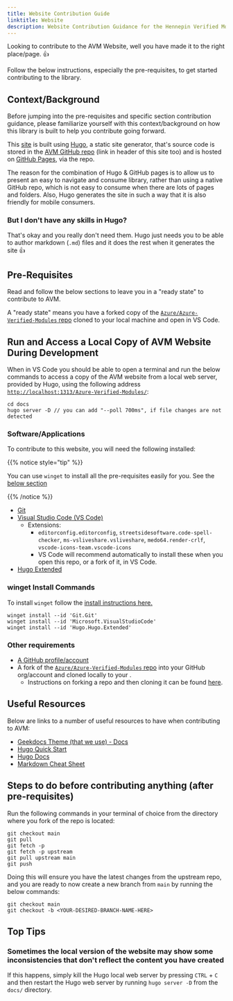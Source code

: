 ```yaml
---
title: Website Contribution Guide
linktitle: Website
description: Website Contribution Guidance for the Hennepin Verified Modules (AVM) program
---
```


Looking to contribute to the AVM Website, well you have made it to the right place/page. 👍

Follow the below instructions, especially the pre-requisites, to get started contributing to the library.

## Context/Background

Before jumping into the pre-requisites and specific section contribution guidance, please familiarize yourself with this context/background on how this library is built to help you contribute going forward.

This [site](https://aka.ms/avm) is built using [Hugo](https://gohugo.io/), a static site generator, that's source code is stored in the [AVM GitHub repo](https://aka.ms/avm/repo) (link in header of this site too) and is hosted on [GitHub Pages](https://pages.github.com), via the repo.

The reason for the combination of Hugo & GitHub pages is to allow us to present an easy to navigate and consume library, rather than using a native GitHub repo, which is not easy to consume when there are lots of pages and folders. Also, Hugo generates the site in such a way that it is also friendly for mobile consumers.

### But I don't have any skills in Hugo?

That's okay and you really don't need them. Hugo just needs you to be able to author markdown (`.md`) files and it does the rest when it generates the site 👍

## Pre-Requisites

Read and follow the below sections to leave you in a "ready state" to contribute to AVM.

A "ready state" means you have a forked copy of the [`Azure/Azure-Verified-Modules` repo](https://aka.ms/avm/repo) cloned to your local machine and open in VS Code.

## Run and Access a Local Copy of AVM Website During Development

When in VS Code you should be able to open a terminal and run the below commands to access a copy of the AVM website from a local web server, provided by Hugo, using the following address [`http://localhost:1313/Azure-Verified-Modules/`](http://localhost:1313/Azure-Verified-Modules/):

```text
cd docs
hugo server -D // you can add "--poll 700ms", if file changes are not detected
```

### Software/Applications

To contribute to this website, you will need the following installed:

{{% notice style="tip" %}}

You can use `winget` to install all the pre-requisites easily for you. See the [below section](#winget-install-commands)

{{% /notice %}}

- [Git](https://git-scm.com/book/en/v2/Getting-Started-Installing-Git)
- [Visual Studio Code (VS Code)](https://code.visualstudio.com/Download)
  - Extensions:
    - `editorconfig.editorconfig`, `streetsidesoftware.code-spell-checker`, `ms-vsliveshare.vsliveshare`, `medo64.render-crlf`, `vscode-icons-team.vscode-icons`
    - VS Code will recommend automatically to install these when you open this repo, or a fork of it, in VS Code.
- [Hugo Extended](https://gohugo.io/installation/)

### winget Install Commands

To install `winget` follow the [install instructions here.](https://learn.microsoft.com/windows/package-manager/winget/#install-winget)

```text
winget install --id 'Git.Git'
winget install --id 'Microsoft.VisualStudioCode'
winget install --id 'Hugo.Hugo.Extended'
```

### Other requirements

- [A GitHub profile/account](https://github.com/join)
- A fork of the [`Azure/Azure-Verified-Modules` repo](https://aka.ms/avm/repo) into your GitHub org/account and cloned locally to your .
  - Instructions on forking a repo and then cloning it can be found [here](https://docs.github.com/get-started/quickstart/fork-a-repo).

## Useful Resources

Below are links to a number of useful resources to have when contributing to AVM:

- [Geekdocs Theme (that we use) - Docs](https://geekdocs.de/usage/getting-started/)
- [Hugo Quick Start](https://gohugo.io/getting-started/quick-start/)
- [Hugo Docs](https://gohugo.io/documentation/)
- [Markdown Cheat Sheet](https://www.markdownguide.org/cheat-sheet/)

## Steps to do before contributing anything (after pre-requisites)

Run the following commands in your terminal of choice from the directory where you fork of the repo is located:

```text
git checkout main
git pull
git fetch -p
git fetch -p upstream
git pull upstream main
git push
```

Doing this will ensure you have the latest changes from the upstream repo, and you are ready to now create a new branch from `main` by running the below commands:

```text
git checkout main
git checkout -b <YOUR-DESIRED-BRANCH-NAME-HERE>
```

## Top Tips

### Sometimes the local version of the website may show some inconsistencies that don't reflect the content you have created

If this happens, simply kill the Hugo local web server by pressing `CTRL` + `C` and then restart the Hugo web server by running `hugo server -D` from the `docs/` directory.
